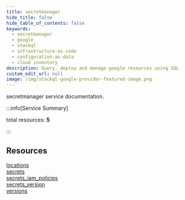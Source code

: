 ```yaml
---
title: secretmanager
hide_title: false
hide_table_of_contents: false
keywords:
  - secretmanager
  - google
  - stackql
  - infrastructure-as-code
  - configuration-as-data
  - cloud inventory
description: Query, deploy and manage google resources using SQL
custom_edit_url: null
image: /img/stackql-google-provider-featured-image.png
---
```


secretmanager service documentation.

:::info[Service Summary]

total resources: __5__  

:::

## Resources
<div class="row">
<div class="providerDocColumn">
<a href="/services/secretmanager/locations/">locations</a><br />
<a href="/services/secretmanager/secrets/">secrets</a><br />
<a href="/services/secretmanager/secrets_iam_policies/">secrets_iam_policies</a>
</div>
<div class="providerDocColumn">
<a href="/services/secretmanager/secrets_version/">secrets_version</a><br />
<a href="/services/secretmanager/versions/">versions</a>
</div>
</div>